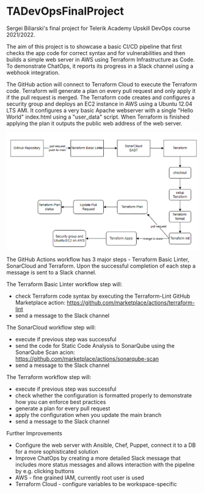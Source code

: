 # TADevOpsFinalProject
Sergei Biliarski's final project for Telerik Academy Upskill DevOps course 2021/2022.

The aim of this project is to showcase a basic CI/CD pipeline that first checks the app code for correct syntax and for vulnerabilities and then builds a simple web server in AWS using Terraform Infrastructure as Code. To demonstrate ChatOps, it reports its progress in a Slack channel using a webhook integration.


The GitHub action will connect to Terraform Cloud to execute the Terraform code. Terraform will generate a plan on every pull request and only apply it if the pull request is merged. The Terraform code creates and configures a security group and deploys an EC2 instance in AWS using a Ubuntu 12.04 LTS AMI. It configures a very basic Apache webserver with a single "Hello World" index.html using a "user_data" script. When Terraform is finished applying the plan it outputs the public web address of the web server.

![Diagram](Diagram.png)

The GitHub Actions workflow has 3 major steps - Terraform Basic Linter, SonarCloud and Terraform. Upon the successful completion of each step a message is sent to a Slack channel.


The Terraform Basic Linter workflow step will: 
- check Terraform code syntax by executing the Terraform-Lint GitHub Marketplace action: https://github.com/marketplace/actions/terraform-lint
- send a message to the Slack channel


The SonarCloud workflow step will:
- execute if previous step was successful
- send the code for Static Code Analysis to SonarQube using the SonarQube Scan acion: https://github.com/marketplace/actions/sonarqube-scan
- send a message to the Slack channel


The Terraform workflow step will:

- execute if previous step was successful
- check whether the configuration is formatted properly to demonstrate how you can enforce best practices
- generate a plan for every pull request
- apply the configuration when you update the main branch
- send a message to the Slack channel

Further Improvements
- Configure the web server with Ansible, Chef, Puppet, connect it to a DB for a more sophisticated solution
- Improve ChatOps by creating a more detailed Slack message that includes more status messages and allows interaction with the pipeline by e.g. clicking buttons
- AWS - fine grained IAM, currently root user is used
- Terraform Cloud - configure variables to be workspace-specific
